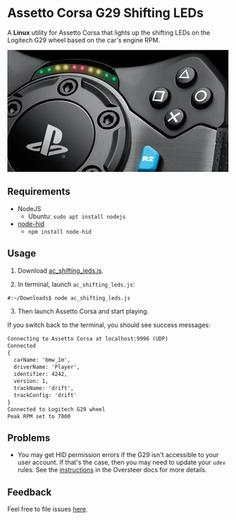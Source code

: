 # Assetto Corsa G29 Shifting LEDs

A **Linux** utility for Assetto Corsa that lights up the shifting LEDs on the Logitech G29 wheel based on the car's engine RPM.

![image of the shifting LEDs on the G29](images/shifting_leds.png?raw=true)

## Requirements
- NodeJS
  - Ubuntu: `sudo apt install nodejs`
- [node-hid](https://github.com/node-hid/node-hid)
  - `npm install node-hid`
  
## Usage

1. Download [ac_shifting_leds.js](https://github.com/d4rk/ac_shifting_leds/raw/main/ac_shifting_leds.js).

2. In terminal, launch `ac_shifting_leds.js`:
```
#:~/Downloads$ node ac_shifting_leds.js 
```

3. Then launch Assetto Corsa and start playing.

If you switch back to the terminal, you should see success messages:
```
Connecting to Assetto Corsa at localhost:9996 (UDP)
Connected
{
  carName: 'bmw_1m',
  driverName: 'Player',
  identifier: 4242,
  version: 1,
  trackName: 'drift',
  trackConfig: 'drift'
}
Connected to Logitech G29 wheel
Peak RPM set to 7000
```

## Problems

- You may get HID permission errors if the G29 isn't accessible to your user account. If that's the case,
then you may need to update your `udev` rules. See the [instructions](https://github.com/berarma/oversteer#permissions) 
in the Oversteer docs for more details.

## Feedback

Feel free to file issues [here](https://github.com/d4rk/ac_shifting_leds/issues).
